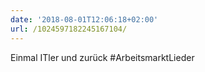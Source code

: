 ```yaml
---
date: '2018-08-01T12:06:18+02:00'
url: /1024597182245167104/
---
```

Einmal ITler und zurück #ArbeitsmarktLieder
